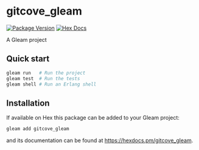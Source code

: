 # gitcove_gleam

[![Package Version](https://img.shields.io/hexpm/v/gitcove_gleam)](https://hex.pm/packages/gitcove_gleam)
[![Hex Docs](https://img.shields.io/badge/hex-docs-ffaff3)](https://hexdocs.pm/gitcove_gleam/)

A Gleam project

## Quick start

```sh
gleam run   # Run the project
gleam test  # Run the tests
gleam shell # Run an Erlang shell
```

## Installation

If available on Hex this package can be added to your Gleam project:

```sh
gleam add gitcove_gleam
```

and its documentation can be found at <https://hexdocs.pm/gitcove_gleam>.
